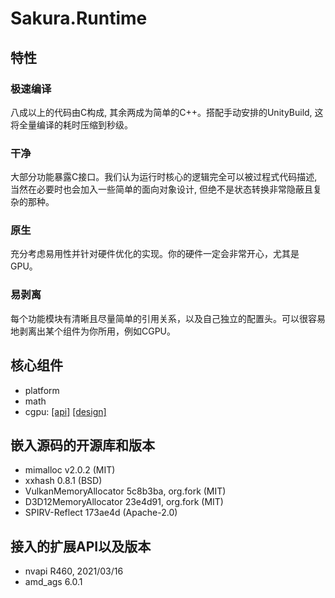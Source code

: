 # Sakura.Runtime

## 特性
### 极速编译
八成以上的代码由C构成, 其余两成为简单的C++。搭配手动安排的UnityBuild, 这将全量编译的耗时压缩到秒级。

### 干净
大部分功能暴露C接口。我们认为运行时核心的逻辑完全可以被过程式代码描述, 当然在必要时也会加入一些简单的面向对象设计, 但绝不是状态转换非常隐蔽且复杂的那种。

### 原生
充分考虑易用性并针对硬件优化的实现。你的硬件一定会非常开心，尤其是GPU。

### 易剥离
每个功能模块有清晰且尽量简单的引用关系，以及自己独立的配置头。可以很容易地剥离出某个组件为你所用，例如CGPU。

## 核心组件
- platform
- math
- cgpu: [[api]](include/cgpu/api.h) [[design]](src/gpu/cgpu/README.md)

## 嵌入源码的开源库和版本
- mimalloc v2.0.2 (MIT)
- xxhash 0.8.1 (BSD)
- VulkanMemoryAllocator 5c8b3ba, org.fork (MIT)
- D3D12MemoryAllocator 23e4d91, org.fork (MIT)
- SPIRV-Reflect 173ae4d (Apache-2.0)

## 接入的扩展API以及版本
- nvapi R460, 2021/03/16 
- amd_ags 6.0.1